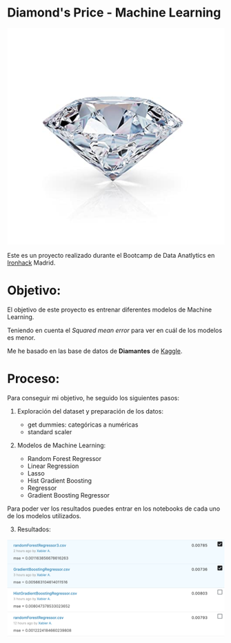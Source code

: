 # Diamond's Price - Machine Learning

![Diamante](/images/diamante.png)
 

Este es un proyecto realizado durante el Bootcamp de Data Anatlytics en [Ironhack](https://www.ironhack.com/es/data-analytics) Madrid.

# Objetivo:

El objetivo de este proyecto es entrenar diferentes modelos de Machine Learning. 

Teniendo en cuenta el *Squared mean error* para ver en cuál de los modelos es menor.

Me he basado en las base de datos de
**Diamantes** de [Kaggle](https://www.kaggle.com). 



# Proceso:
Para conseguir mi objetivo, he seguido los siguientes pasos:

1. Exploración del dataset y preparación de los datos:

    * get dummies: categóricas a numéricas
    * standard scaler

2. Modelos de Machine Learning:
    - Random Forest Regressor
    - Linear Regression
    - Lasso
    - Hist Gradient Boosting 
    - Regressor
    - Gradient Boosting Regressor

Para poder ver los resultados puedes entrar en los notebooks de cada uno de los modelos utilizados.

3. Resultados:
   
   
  ![Resultados](/images/results.png)
 

